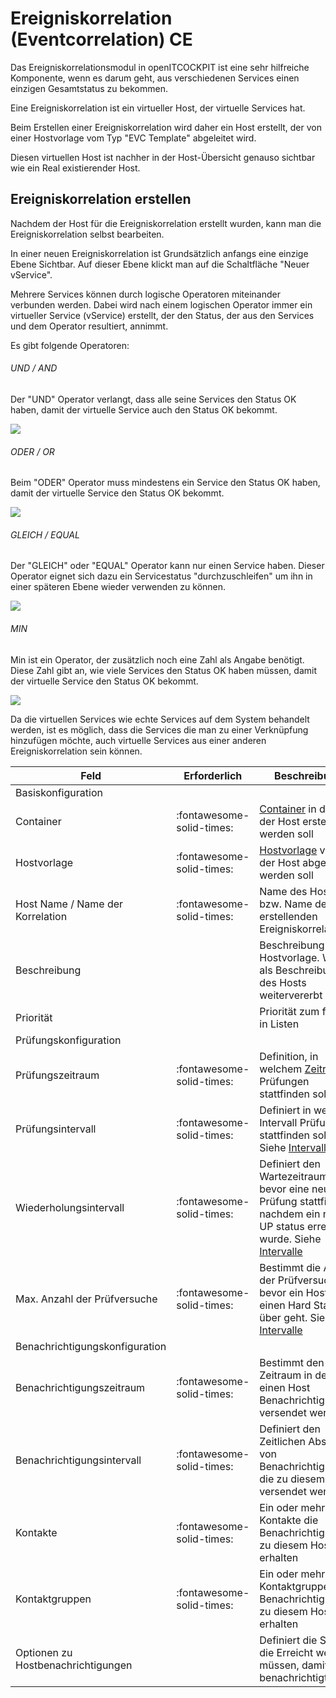 # Ereigniskorrelation (Eventcorrelation) <span class="badge badge-primary badge-outlined" title="Community Edition">CE</span>

Das Ereigniskorrelationsmodul in openITCOCKPIT ist eine sehr hilfreiche Komponente, wenn es darum geht, aus verschiedenen Services einen einzigen Gesamtstatus zu bekommen.

Eine Ereigniskorrelation ist ein virtueller Host, der virtuelle Services hat.

Beim Erstellen einer Ereigniskorrelation wird daher ein Host erstellt, der von einer Hostvorlage vom Typ "EVC Template" abgeleitet wird.

Diesen virtuellen Host ist nachher in der Host-Übersicht genauso sichtbar wie ein Real existierender Host.

## Ereigniskorrelation erstellen

Nachdem der Host für die Ereigniskorrelation erstellt wurden, kann man die Ereigniskorrelation selbst bearbeiten.

In einer neuen Ereigniskorrelation ist Grundsätzlich anfangs eine einzige Ebene Sichtbar. Auf dieser Ebene klickt man auf die Schaltfläche "Neuer vService".

Mehrere Services können durch logische Operatoren miteinander verbunden werden. Dabei wird nach einem logischen Operator immer ein virtueller Service (vService) erstellt, der den Status, der aus den Services und dem Operator resultiert, annimmt.

Es gibt folgende Operatoren:

###### UND / AND

Der "UND" Operator verlangt, dass alle seine Services den Status OK haben, damit der virtuelle Service auch den Status OK bekommt.

![](/images/EVC-andOperator.png)

###### ODER / OR

Beim "ODER" Operator muss mindestens ein Service den Status OK haben, damit der virtuelle Service den Status OK bekommt.

![](/images/EVC-orOperator.png)

###### GLEICH / EQUAL

Der "GLEICH" oder "EQUAL" Operator kann nur einen Service haben. Dieser Operator eignet sich dazu ein Servicestatus "durchzuschleifen" um ihn in einer späteren Ebene wieder verwenden zu können.

![](/images/EVC-eqOperator.png)

###### MIN

Min ist ein Operator, der zusätzlich noch eine Zahl als Angabe benötigt. Diese Zahl gibt an, wie viele Services den Status OK haben müssen, damit der virtuelle Service den Status OK bekommt.

![](/images/EVC-min2Operator.png)

Da die virtuellen Services wie echte Services auf dem System behandelt werden, ist es möglich, dass die Services die man zu einer Verknüpfung hinzufügen möchte, auch virtuelle Services aus einer anderen Ereigniskorrelation sein können.


| Feld | Erforderlich | Beschreibung |
|---|---|---|
|Basiskonfiguration|
| Container | :fontawesome-solid-times: | [Container](../container/#container) in dem der Host erstellt werden soll |
| Hostvorlage | :fontawesome-solid-times: | [Hostvorlage](#hostvorlagen) von der der Host abgeleitet werden soll |
| Host Name / Name der Korrelation | :fontawesome-solid-times: | Name des Hosts bzw. Name der zu erstellenden Ereigniskorrelation |
| Beschreibung |  | Beschreibung der Hostvorlage. Wird als Beschreibung des Hosts weitervererbt |
| Priorität |  | Priorität zum filtern in Listen |
| Prüfungskonfiguration |
| Prüfungszeitraum | :fontawesome-solid-times: | Definition, in welchem [Zeitraum](../timeperiods/) Prüfungen stattfinden sollen |
| Prüfungsintervall | :fontawesome-solid-times: | Definiert in welchem Intervall Prüfungen stattfinden sollen. Siehe [Intervalle](#intervalle) |
| Wiederholungsintervall | :fontawesome-solid-times: | Definiert den Wartezeitraum bevor eine neue Prüfung stattfindet, nachdem ein nicht UP status erreicht wurde. Siehe [Intervalle](#intervalle) |
| Max. Anzahl der Prüfversuche | :fontawesome-solid-times: | Bestimmt die Anzahl der Prüfversuche, bevor ein Host in einen Hard State über geht. Siehe [Intervalle](#intervalle) |
| Benachrichtigungskonfiguration |
| Benachrichtigungszeitraum | :fontawesome-solid-times: | Bestimmt den Zeitraum in dem für einen Host Benachrichtigungen versendet werden. |
| Benachrichtigungsintervall | :fontawesome-solid-times: | Definiert den Zeitlichen Abstand von Benachrichtigungen, die zu diesem Host versendet werden |
| Kontakte | :fontawesome-solid-times: | Ein oder mehrere Kontakte die Benachrichtigungen zu diesem Host erhalten |
| Kontaktgruppen | :fontawesome-solid-times: | Ein oder mehrere Kontaktgruppen die Benachrichtigungen zu diesem Host erhalten |
| Optionen zu Hostbenachrichtigungen |  | Definiert die Status die Erreicht werden müssen, damit benachrichtigt wird |